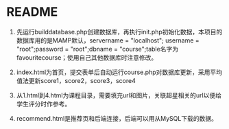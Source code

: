 # README

1. 先运行builddatabase.php创建数据库，再执行init.php初始化数据，本项目的数据库用的是MAMP默认，servername = "localhost";
   username = "root";password = "root";dbname = "course";table名字为favouritecourse；使用自己其他数据库时注意修改。
   
   
   
2. index.html为首页，提交表单后自动运行course.php对数据库更新，采用平均值法更新score1，score2，score3，score4

   

3. 从1.html到4.html为课程目录，需要填充url和图片，关联超星相关的url以便给学生评分时作参考。

   

4. recommend.html是推荐页和后端连接，后端可以用从MySQL下载的数据。
